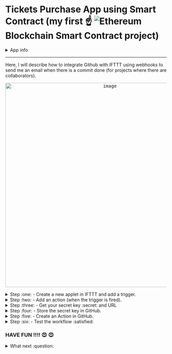# Tickets Purchase App using Smart Contract (my first :point_up: ![Ethereum](https://img.shields.io/badge/Ethereum-3C3C3D?style=for-the-badge&logo=Ethereum&logoColor=white) Blockchain Smart Contract project) 

<details><summary>App info</summary>
          
This app allows user to purchase concert tickets using their Metamask wallet.

<p align="center">
<kbd><img width="428" alt="image" src="https://user-images.githubusercontent.com/116928888/205491492-6b808390-0bf0-4789-a9f5-4ee6b8c6b358.png">
</p>
          
It is still a Work-In-Progress :construction_worker: and so code changes and git commits are expected.
          
</details>

---

Here, I will describe how to integrate Github with IFTTT using webhooks to send me an email when there is a commit done (for projects where there are collaborators).

<p align="center">
<kbd><img width="637" alt="image" src="https://user-images.githubusercontent.com/116928888/205529041-a1c006f4-d227-4704-b664-ff0af5952260.png">
</p>

<details><summary>Step :one: - Create a new applet in IFTTT and add a trigger.</summary>

## Step :one: - Create a new applet in IFTTT and add a trigger.

<p align="center">
<kbd><img width="960" alt="image" src="https://user-images.githubusercontent.com/116928888/205491368-9fbc7d9c-2c0d-49b9-892b-331ce996f3f1.png">
</p>

Add a Trigger. Select Webhook.

<p align="center">
<kbd><img width="425" alt="image" src="https://user-images.githubusercontent.com/116928888/205491676-99748df3-ce73-4b27-a264-8637409395ea.png">
</p>

Choose the option "Receive a web request". 

<p align="center">
<kbd><img width="355" alt="image" src="https://user-images.githubusercontent.com/116928888/205494718-d2fccde1-ac69-48d0-8c6d-61788f778f55.png">
</p>

Enter an Event Name. This is important as the name will be part of the final URL. I have chosen "sendemail" for this project. then click "Create trigger".

<p align="center">
<kbd><img width="431" alt="image" src="https://user-images.githubusercontent.com/116928888/205491798-86ec1496-03f5-444b-ad3e-0971ce580ce7.png">
</p>
</details>

<details><summary>Step :two: - Add an action (when the trigger is fired).</summary>

## Step :two: - Add an action (when the trigger is fired).

<p align="center">
<kbd><img width="345" alt="image" src="https://user-images.githubusercontent.com/116928888/205491916-1affad35-07ef-4ca6-815c-2a8841515bd9.png">
</p>

Choose Email as the service to be activated when the webhook gets fired.

<p align="center">
<kbd><img width="362" alt="image" src="https://user-images.githubusercontent.com/116928888/205491942-04a92af4-04cf-427f-afa1-a389170ace56.png">
</p>

Then, select the "Send me an email" option.

<p align="center">
<kbd><img width="378" alt="image" src="https://user-images.githubusercontent.com/116928888/205491984-656a05e3-c69c-4303-bbe5-6870b016ef41.png">
</p>

You may wish to customize the email message.

<p align="center">
<kbd><img width="284" alt="image" src="https://user-images.githubusercontent.com/116928888/205500357-6e60e956-febc-4c9c-b2a4-c2f412ed41b0.png">
</p>

Click "Create action" to complete the applet creation.

<p align="center">
<kbd><img width="314" alt="image" src="https://user-images.githubusercontent.com/116928888/205494795-017aca59-fc18-4f59-82c0-e1c837ec196d.png">
</p>
<p align="center">
<kbd><img width="328" alt="image" src="https://user-images.githubusercontent.com/116928888/205494807-616db55b-6084-42ab-beda-d93dcdb5a050.png">
</p>
<p align="center">
<kbd><img width="319" alt="image" src="https://user-images.githubusercontent.com/116928888/205494825-66b932f4-5403-45fe-bee6-9d6814a73b74.png">
</p>

Now, the applet is connected and ready to be used.

<p align="center">
<kbd><img width="228" alt="image" src="https://user-images.githubusercontent.com/116928888/205494865-4f6535e1-29db-4527-b0f0-e2d3091ac670.png">
</p>
</details>

<details><summary>Step :three: - Get your secret key :secret: and URL</summary>

## Step :three: - Get your secret key :secret: and URL

Go to the IFTTT main page (click on the IFTTT icon on the top left side of the screen). Enter "webhook" in the search field.

<p align="center">
<kbd><img width="938" alt="image" src="https://user-images.githubusercontent.com/116928888/205492332-9b768caa-bfd3-4f8d-80a3-1fc2eaeb7abc.png">
</p>

Select "Documentation" button.

<p align="center">
<kbd><img width="446" alt="image" src="https://user-images.githubusercontent.com/116928888/205492348-3b6ede4a-aa54-4739-b1da-9f944e3f04a9.png">
</p>

You will go into the following screen where you can find the secret key at the top of the page. Copy the secret key.

<kbd>![secret key](https://user-images.githubusercontent.com/116928888/205502634-8a00b3a2-5a07-4454-8ba0-9cb6adff1146.jpg)

</details>

<details><summary>Step :four: - Store the secret key in GitHub.</summary>

## Step :four: - Store the secret key in GitHub.

Go to Settings for the repo. Select "Actions" button (left panel under "Security->Secrets").

<p align="center">
<kbd><img width="470" alt="image" src="https://user-images.githubusercontent.com/116928888/205496635-9a4ed1b3-7ffc-436c-8669-48211e58c1af.png">
</p>

Create a "New repository secret", give it a name (Mine is "my_IFTTT_Key"), add paste the secret key into the field.

<p align="center">
<kbd><img width="470" alt="image" src="https://user-images.githubusercontent.com/116928888/205492751-3991d8ed-a8c4-4040-b5f5-d5fc77912a31.png">
</p>

</details>

<details><summary>Step :five: - Create an Action in GitHub.</summary>

## Step :five: - Create an Action in GitHub.

Go to the "Actions" tab, and enter "simple workflow" in the search bar.

<p align="center">
<kbd><img width="384" alt="image" src="https://user-images.githubusercontent.com/116928888/205493046-c85f8f97-7400-486c-ac08-e0eea11d1d24.png">
</p>

Click "Configure".

<p align="center">
<kbd><img width="379" alt="image" src="https://user-images.githubusercontent.com/116928888/205493065-0ffb78b9-dd86-4505-8d45-23f905164fd2.png">
</p>

Rename the workflow (mine is "sendemail.yml").

<p align="center">
<kbd><img width="311" alt="image" src="https://user-images.githubusercontent.com/116928888/205493102-3fafcf0a-463d-4a84-a08e-b3eb42b9f4d1.png">
</p>

At the last line, add the following:

```curl -X POST -H "Content-Type: application/json" -d "{\"value1\":\"${{ github.actor }}\",\"value2\":\"${{ github.event.head_commit.message }}\"}" https://maker.ifttt.com/trigger/sendemail/with/key/${{ secrets.my_IFTTT_Key }} ```
          
NOTE:
* You may pass 3 sets of JSON key-value pairs to the command.
  * *${{ github.actor }}* refers to the person doing the commit
  * *${{ github.event.head_commit.message }}* refers to the title of the commit.
  * For Windows, the double quotations need to be escaped with a backlash.
* "sendemail" is the name of the trigger you have just set up earlier.
* "secrets:my_IFTTT_Key" is the secret key (IFTTT_Key) you have stored in GitHub.

Commit the change.

<p align="center">
<kbd><img width="340" alt="image" src="https://user-images.githubusercontent.com/116928888/205493322-dbcc5fa9-1900-452c-9ba5-3f329c13575b.png">
</p>

So, now the GitHub action is integrated to the IFTTT trigger. :fireworks: :sparkler: :tada: 

The final workflow code is [here](https://github.com/bhenggoh/ticketsDAPP/edit/main/.github/workflows/sendemail.yml)

</details>

<details><summary>Step :six: - Test the workflow :satisfied:</summary>

## Step :six: - Test the workflow :satisfied:

Now, perform a commit to any file in the repo.

An email :email: will be send to me as follows:

<p align="center">
<kbd><img width="412" alt="image" src="https://user-images.githubusercontent.com/116928888/205500994-4ef9df7e-2362-4cf0-8305-c8dca82dce9e.png">
</p>

</details>

### HAVE FUN !!!! :heart_eyes: :heart_eyes: 

<details><summary>What next :question:</summary>


Things to do (maybe .....):
> - [ ] Make a video to show the steps using Scribe
> - [X] :heavy_check_mark: Try more notification actions (eg Whatsapp message, mobile notification, SMS etc) [IFFFT doesn't support Whatsapp :sob:] 
> - [ ] Try other CI/CD actions.
> - [ ] Try Zapier

</details>
          
          
          
          
